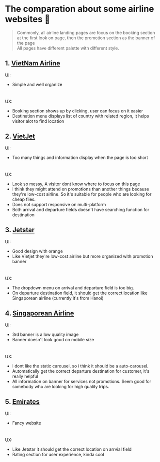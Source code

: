 # The comparation about some airline websites :rocket:
> Commonly, all airline landing pages are focus on the booking section at the first look on page, then the promotion section as the banner of the page\
> All pages have different palette with different style.

## 1. [VietNam Airline](https://www.vietnamairlines.com/)
UI:
- Simple and well organize
#
UX:
- Booking section shows up by clicking, user can focus on it easier
- Destination menu displays list of country with related region, it helps visitor alot to find location
## 2. [VietJet](https://www.vietjetair.com/Sites/Web/vi-VN/Home)
UI:
- Too many things and information display when the page is too short
#
UX: 
- Look so messy, A visitor dont know where to focus on this page
- I think they might attend on promotions than another things because they're low-cost airline. So it's suitable for people who are looking for cheap flies.
- Does not support responsive on multi-platform
- Both arrival and departure fields doesn't have searching function for destination
## 3. [Jetstar](https://www.jetstar.com/vn/en/home)
UI:
- Good design with orange
- Like Vietjet they're low-cost airline but more organized with promotion banner
#
UX:
- The dropdown menu on arrival and departure field is too big.
- On departure destination field, it should get the correct location like Singaporean airline (currently it's from Hanoi)
## 4. [Singaporean Airline](http://www.singaporeair.com/en_UK/vn/home)
UI:
- 3rd banner is a low quality image
- Banner doesn't look good on mobile size
#
UX:
- I dont like the static carousel, so i think it should be a auto-carousel.
- Automatically get the correct departure destination for customer, it's really helpful
- All information on banner for services not promotions. Seem good for somebody who are looking for high quality trips.
## 5. [Emirates](https://www.emirates.com/vn/english/)
UI:
- Fancy website
#
UX:
- Like Jetstar it should get the correct location on arrvial field
- Rating section for user experience, kinda cool
